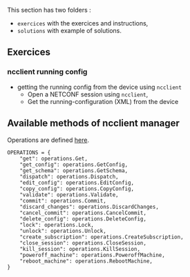 This section has two folders :
* `exercices` with the exercices and instructions,
* `solutions` with example of solutions.

## Exercices

### ncclient running config

* getting the running config from the device using `ncclient`
    * Open a NETCONF session using `ncclient`,
    * Get the running-configuration (XML) from the device

## Available methods of ncclient manager

Operations are defined [here](https://github.com/ncclient/ncclient/tree/master/ncclient/operations).

```
OPERATIONS = {
    "get": operations.Get,
    "get_config": operations.GetConfig,
    "get_schema": operations.GetSchema,
    "dispatch": operations.Dispatch,
    "edit_config": operations.EditConfig,
    "copy_config": operations.CopyConfig,
    "validate": operations.Validate,
    "commit": operations.Commit,
    "discard_changes": operations.DiscardChanges,
    "cancel_commit": operations.CancelCommit,
    "delete_config": operations.DeleteConfig,
    "lock": operations.Lock,
    "unlock": operations.Unlock,
    "create_subscription": operations.CreateSubscription,
    "close_session": operations.CloseSession,
    "kill_session": operations.KillSession,
    "poweroff_machine": operations.PoweroffMachine,
    "reboot_machine": operations.RebootMachine,
}
```
